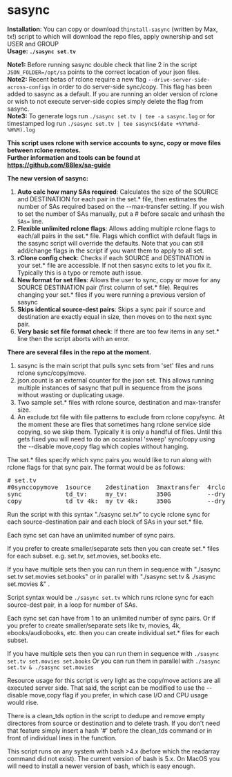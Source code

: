 # **sasync**

**Installation**: You can copy or download th`install-sasync` (written by Max, tx!) script to which will download the repo files, apply ownership and set USER and GROUP    
**Usage:  `./sasync set.tv`**    

**Note1:** Before running sasync double check that line 2 in the script `JSON_FOLDER=/opt/sa` points to the correct location of your json files.    
**Note2:** Recent betas of rclone require a new flag `--drive-server-side-across-configs` in order to do server-side sync/copy. This flag has been
added to sasync as a default. If you are running an older version of rclone or wish to not execute server-side copies simply
delete the flag from sasync.  
**Note3:** To generate logs run `./sasync set.tv | tee -a sasync.log` or for timestamped log run `./sasync set.tv | tee sasync$(date +%Y%m%d-%H%M).log`

**This script uses rclone with service accounts to sync, copy or move files between rclone remotes.**  
**Further information and tools can be found  at https://github.com/88lex/sa-guide**

**The new version of sasync:**

1. **Auto calc how many SAs required**: Calculates the size of the SOURCE and DESTINATION for each pair in the set.* file, then estimates the number 
of SAs required based on the --max-transfer setting. If you wish to set the number of SAs manually, put a # before sacalc and unhash the `SAs=` line.
2. **Flexible unlimited rclone flags**: Allows adding multiple rclone flags to each/all pairs in the set.* file. Flags which conflict with 
default flags in the sasync script will override the defaults. Note that you can still add/change flags in the script if you want them to apply to all set.
4. **rClone config check**: Checks if each SOURCE and DESTINATION in your set.* file are accessible. If not then sasync exits to let you fix it.
Typically this is a typo or remote auth issue.
5. **New format for set files**: Allows the user to sync, copy or move for any SOURCE DESTINATION pair (first column of set.* file). 
Requires changing your set.* files if you were running a previous version of sasync 
6. **Skips identical source-dest pairs**: Skips a sync pair if source and destination are exactly equal in size, then moves on to the next sync pair.
7. **Very basic set file format check**: If there are too few items in any set.* line then the script aborts with an error.

**There are several files in the repo at the moment.**
1. sasync is the main script that pulls sync sets from 'set' files and runs rclone sync/copy/move.
2. json.count is an external counter for the json set. This allows running multiple instances of sasync that pull in sequence from the jsons without wasting or duplicating usage.
3. Two sample set.* files with rclone source, destination and max-transfer size.
4. An exclude.txt file with file patterns to exclude from rclone copy/sync. At the moment these are files that sometimes hang rclone service side copying, so we skip them. Typically it is only a handful of files. Until this gets fixed you will need to do an occasional 'sweep' sync/copy using the --disable move,copy flag which copies without hanging.


The set.* files specify which sync pairs you would like to run along with rclone flags for that sync pair. The format would be as follows:
<pre>
# set.tv
#0synccopymove  1source    2destination  3maxtransfer  4rcloneflags
sync            td_tv:     my_tv:        350G          --dry-run
copy            td_tv_4k:  my_tv_4k:     350G          --dry-run --no-traverse
</pre>

Run the script with this syntax "./sasync set.tv" to cycle rclone sync for each source-destination pair and each block of SAs in your set.* file.

Each sync set can have an unlimited number of sync pairs.

If you prefer to create smaller/separate sets then you can create set.* files for each subset. e.g. set.tv, set.movies, set.books etc.

If you have multiple sets then you can run them in sequence with "./sasync set.tv set.movies set.books" or in parallel with "./sasync set.tv & ./sasync set.movies &" .

Script syntax would be `./sasync set.tv` which runs rclone sync for each source-dest pair, in a loop for number of SAs.

Each sync set can have from 1 to an unlimited number of sync pairs. Or if you prefer to create smaller/separate sets like tv, movies, 4k, ebooks/audiobooks, etc. then you can create individual set.* files for each subset.

If you have multiple sets then you can run them in sequence with `./sasync set.tv set.movies set.books`
Or you can run them in parallel with `./sasync set.tv & ./sasync set.movies`

Resource usage for this script is very light as the copy/move actions are all executed server side. That said, the script can be modified to use the --disable move,copy flag if you prefer, in which case I/O and CPU usage would rise.

There is a clean_tds option in the script to dedupe and remove empty directores from source or destination and to delete trash. 
If you don't need that feature simply insert a hash '#' before the clean_tds command or in front of individual lines in the function.

This script runs on any system with bash >4.x (before which the readarray command did not exist). The current version of bash is 5.x. On MacOS you will need to install a newer version of bash, which is easy enough.

